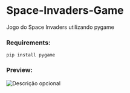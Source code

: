 # Space-Invaders-Game
 Jogo do Space Invaders utilizando pygame
 
### Requirements:

```pip install pygame```

### Preview:

<img src="space-invaders-compressed.gif" alt="Descrição opcional" style="max-width: 300px;" />





